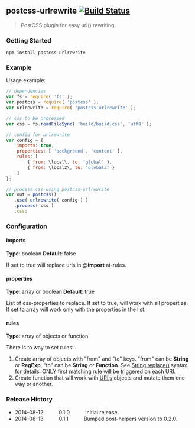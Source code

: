 ## postcss-urlrewrite [![Build Status](https://secure.travis-ci.org/iAdramelk/postcss-urlrewrite.png)](https://travis-ci.org/iAdramelk/postcss-urlrewrite)

> PostCSS plugin for easy url() rewriting.

### Getting Started


```shell
npm install postcss-urlrewrite
```

### Example

Usage example:

```javascript
// dependencies
var fs = require( 'fs' );
var postcss = require( 'postcss' );
var urlrewrite = require( 'postcss-urlrewrite' );

// css to be processed
var css = fs.readFileSync( 'build/build.css', 'utf8' );

// config for urlrewrite
var config = {
    imports: true,
    properties: [ 'background', 'content' ],
    rules: [
        { from: \local\, to: 'global' },
        { from: \local2\, to: 'global2' }
    ]
};

// process css using postcss-urlrewrite
var out = postcss()
   .use( urlrewrite( config ) )
   .process( css )
   .css;
```

### Configuration

#### imports

**Type**: boolean
**Default**: false

If set to true will replace urls in **@import** at-rules.

#### properties

**Type**: array or boolean
**Default**: true

List of css-properties to replace. If set to true, will work with all
properties. If set to array will work only with the properties in the list.

#### rules

**Type**: array of objects or function

There is to way to set rules:

1. Create array of objects with "from" and "to" keys. "from" can be **String** or **RegExp**, "to" can be **String** or **Function**. See [String.replace()](https://developer.mozilla.org/en-US/docs/Web/JavaScript/Reference/Global_Objects/String/replace) syntax for details. ONLY first matching rule will be triggered on each URI.
2. Create function that will work with [URIjs](http://medialize.github.io/URI.js/) objects and mutate them one way or another.

### Release History

 * 2014-08-12   0.1.0   Initial release.
 * 2014-08-13   0.1.1   Bumped post-helpers version to 0.2.0.

